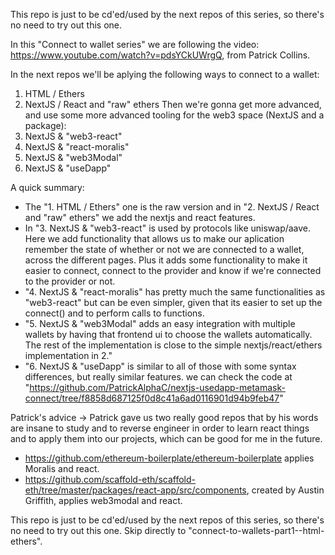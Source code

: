 This repo is just to be cd'ed/used by the next repos of this series, so there's no need to try out this one.

In this "Connect to wallet series" we are following the video:
https://www.youtube.com/watch?v=pdsYCkUWrgQ, from Patrick Collins.

In the next repos we'll be aplying the following ways to connect to a wallet:

1. HTML / Ethers
2. NextJS / React and "raw" ethers
   Then we're gonna get more advanced, and use some more advanced tooling for the web3 space (NextJS and a package):
3. NextJS & "web3-react"
4. NextJS & "react-moralis"
5. NextJS & "web3Modal"
6. NextJS & "useDapp"

A quick summary:

- The "1. HTML / Ethers" one is the raw version and in "2. NextJS / React and "raw" ethers" we add the nextjs and react features.
- In "3. NextJS & "web3-react" is used by protocols like uniswap/aave. Here we add functionality that allows us to make our aplication remember the state of whether or not we are connected to a wallet, across the different pages. Plus it adds some functionality to make it easier to connect, connect to the provider and know if we're connected to the provider or not.
- "4. NextJS & "react-moralis" has pretty much the same functionalities as "web3-react" but can be even simpler, given that its easier to set up the connect() and to perform calls to functions.
- "5. NextJS & "web3Modal" adds an easy integration with multiple wallets by having that frontend ui to choose the wallets automatically. The rest of the implementation is close to the simple nextjs/react/ethers implementation in 2."
- "6. NextJS & "useDapp" is similar to all of those with some syntax differences, but really similar features. we can check the code at "https://github.com/PatrickAlphaC/nextjs-usedapp-metamask-connect/tree/f8858d687125f0d8c41a6ad0116901d94b9feb47"

Patrick's advice -> Patrick gave us two really good repos that by his words are insane to study and to reverse engineer in order to learn react things and to apply them into our projects, which can be good for me in the future.

- https://github.com/ethereum-boilerplate/ethereum-boilerplate applies Moralis and react.
- https://github.com/scaffold-eth/scaffold-eth/tree/master/packages/react-app/src/components, created by Austin Griffith, applies web3modal and react.

This repo is just to be cd'ed/used by the next repos of this series, so there's no need to try out this one. Skip directly to "connect-to-wallets-part1--html-ethers".
